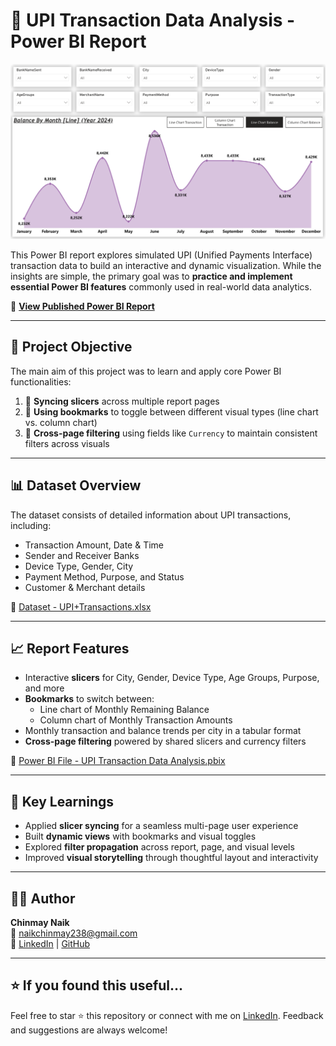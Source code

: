 # 💸 UPI Transaction Data Analysis - Power BI Report

![Report Screenshot](https://github.com/Chinmay311003/UPI-Transaction-Data-Analysis/blob/main/Screenshot%20.png)

This Power BI report explores simulated UPI (Unified Payments Interface) transaction data to build an interactive and dynamic visualization. While the insights are simple, the primary goal was to **practice and implement essential Power BI features** commonly used in real-world data analytics.

🔗 **[View Published Power BI Report](https://app.powerbi.com/groups/me/reports/5fbfff2f-fa7a-44f9-8f1b-c35f8e90767f/19ebf45b324956b3df9d?experience=power-bi)**

---

## 📌 Project Objective

The main aim of this project was to learn and apply core Power BI functionalities:

1. 🔁 **Syncing slicers** across multiple report pages
2. 📑 **Using bookmarks** to toggle between different visual types (line chart vs. column chart)
3. 🎯 **Cross-page filtering** using fields like `Currency` to maintain consistent filters across visuals

---

## 📊 Dataset Overview

The dataset consists of detailed information about UPI transactions, including:

- Transaction Amount, Date & Time
- Sender and Receiver Banks
- Device Type, Gender, City
- Payment Method, Purpose, and Status
- Customer & Merchant details

📂 [Dataset - UPI+Transactions.xlsx](https://github.com/Chinmay311003/UPI-Transaction-Data-Analysis/blob/main/UPI%2BTransactions.xlsx)

---

## 📈 Report Features

- Interactive **slicers** for City, Gender, Device Type, Age Groups, Purpose, and more
- **Bookmarks** to switch between:
  - Line chart of Monthly Remaining Balance
  - Column chart of Monthly Transaction Amounts
- Monthly transaction and balance trends per city in a tabular format
- **Cross-page filtering** powered by shared slicers and currency filters

📁 [Power BI File - UPI Transaction Data Analysis.pbix](https://github.com/Chinmay311003/UPI-Transaction-Data-Analysis/blob/main/UPI%20Transaction%20Data%20Analysis.pbix)

---

## 🧠 Key Learnings

- Applied **slicer syncing** for a seamless multi-page user experience
- Built **dynamic views** with bookmarks and visual toggles
- Explored **filter propagation** across report, page, and visual levels
- Improved **visual storytelling** through thoughtful layout and interactivity

---

## 🧑‍💻 Author

**Chinmay Naik**  
📧 naikchinmay238@gmail.com  
🔗 [LinkedIn](https://www.linkedin.com/in/chinmay-naik-61469a288/) | [GitHub](https://github.com/Chinmay311003)

---

## ⭐️ If you found this useful...

Feel free to star ⭐ this repository or connect with me on [LinkedIn](https://www.linkedin.com/in/chinmay-naik-61469a288/). Feedback and suggestions are always welcome!
